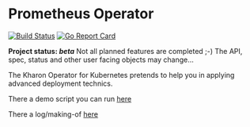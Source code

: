 # Prometheus Operator
[![Build Status](https://travis-ci.org/kharon-cd/kharon-operator.svg?branch=master)](https://travis-ci.org/kharon-cd/kharon-operator)
[![Go Report Card](https://goreportcard.com/badge/coreos/prometheus-operator "Go Report Card")](https://goreportcard.com/report/kharon-cd/kharon-operator)

**Project status: *beta*** Not all planned features are completed ;-) The API, spec, status and other user facing objects may change...

The Kharon Operator for Kubernetes pretends to help you in applying advanced deployment technics.

There a demo script you can run [here](./docs/demo-script.md)

There a log/making-of [here](./docs/making-of.md)


